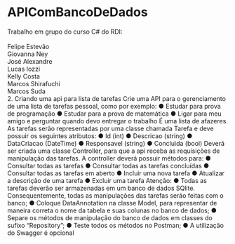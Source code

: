 # APIComBancoDeDados<br>
Trabalho em grupo do curso C# do RDI: <br>  
Felipe Estevão  <br>
Giovanna Ney  <br>
José Alexandre  <br>
Lucas Iozzi  <br>
Kelly Costa <br> 
Marcos Shirafuchi  <br>
Marcos Suda<br>
2. Criando uma api para lista de tarefas
Crie uma API para o gerenciamento de uma lista de tarefas pessoal, como por exemplo:
● Estudar para prova de programação
● Estudar para a prova de matemática
● Ligar para meu amigo e perguntar quando devo entregar o trabalho
É uma lista de afazeres.
As tarefas serão representadas por uma classe chamada Tarefa e deve possuir os
seguintes atributos:
● Id (int)
● Descricao (string)
● DataCriacao (DateTime)
● Responsavel (string)
● Concluida (bool)
Deverá ser criada uma classe Controller, para que a api receba as requisições de
manipulação das tarefas. A controller deverá possuir métodos para:
● Consultar todas as tarefas
● Consultar todas as tarefas concluídas
● Consultar todas as tarefas em aberto
● Incluir uma nova tarefa
● Atualizar a descrição de uma tarefa
● Excluir uma tarefa
Atenção:
● Todas as tarefas deverão ser armazenadas em um banco de dados SQlite.
Consequentemente, todas as manipulações das tarefas serão feitas com o banco;
● Coloque DataAnnotation na classe Model, para representar de maneira correta o
nome da tabela e suas colunas no banco de dados;
● Separe os métodos de manipulação do banco de dados em classes do sufixo
“Repository”;
● Teste todos os métodos no Postman;
● A utilização do Swagger é opcional
